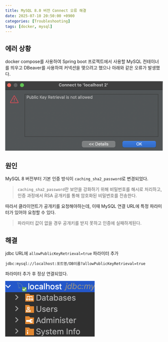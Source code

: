 ```yaml
---
title: MySQL 8.0 버전 Connect 오류 해결
date: 2025-07-10 20:50:00 +0900
categories: [Troubleshooting]
tags: [docker, mysql]
---
```


## **에러 상황**
docker compose를 사용하여 Spring boot 프로젝트에서 사용할 MySQL 컨테이너를 띄우고 DBeaver를 사용하여 커넥션을 맺으려고 했으나 아래와 같은 오류가 발생했다.

![mysqlConnectionError](/assets/img/mysql_connection_error.png)

## **원인**
MySQL 8 버전부터 기본 인증 방식이 `caching_sha2_password`로 변경되었다.

> `caching_sha2_password`란 보안을 강화하기 위해 비밀번호를 해시로 처리하고, 인증 과정에서 RSA 공개키를 통해 암호화된 비밀번호를 전송한다.

따라서 클라이언트가 공개키를 요청해야하는데, 이때 MySQL 연결 URL에 특정 파라미터가 있어야 요청할 수 있다.

> 파라미터 값이 없을 경우 공개키를 받지 못하고 인증에 실패하게된다.

## **해결**
jdbc URL에 `allowPublicKeyRetrieval=true` 파라미터 추가

```
jdbc:mysql://localhost:포트명/DB이름?allowPublicKeyRetrieval=true
```

파라미터 추가 후 정상 연결되었다.

![connectionSuccess](/assets/img/mysql_connection_success.png)